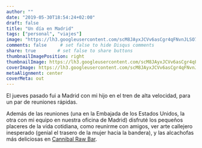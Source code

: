 ```yaml
---
author: ""
date: "2019-05-30T18:54:24+02:00"
draft: false
title: "Un día en Madrid"
tags: ["personal", "viajes"]
image: "https://lh3.googleusercontent.com/scM8JAyxJCVv6asCgr4qFNvnJLSO7ruvV9qb7qaDP3BDa6hywk_yVI4dbRQiW6FPnplYz8lHfG5JGkQwR7QuispXhGeYIerxMbDjGjB4Ez90k7X17NgzFDYBuj1_po8wdCKu78Zq5Yw=w1920-h1080"
comments: false     # set false to hide Disqus comments
share: true        # set false to share buttons
thumbnailImagePosition: right
thumbnailImage: https://lh3.googleusercontent.com/scM8JAyxJCVv6asCgr4qFNvnJLSO7ruvV9qb7qaDP3BDa6hywk_yVI4dbRQiW6FPnplYz8lHfG5JGkQwR7QuispXhGeYIerxMbDjGjB4Ez90k7X17NgzFDYBuj1_po8wdCKu78Zq5Yw=w1920-h1080
coverImage: https://lh3.googleusercontent.com/scM8JAyxJCVv6asCgr4qFNvnJLSO7ruvV9qb7qaDP3BDa6hywk_yVI4dbRQiW6FPnplYz8lHfG5JGkQwR7QuispXhGeYIerxMbDjGjB4Ez90k7X17NgzFDYBuj1_po8wdCKu78Zq5Yw=w1920-h1080
metaAlignment: center
coverMeta: out
---
```


El jueves pasado fui a Madrid con mi hijo en el tren de alta velocidad, para un par de reuniones rápidas.

<!--more-->

Además de las reuniones (una en la Embajada de los Estados Unidos, la otra con mi equipo en nuestra oficina de Madrid) disfruté los pequeños placeres de la vida cotidiana, como reunirme con amigos, ver arte callejero inesperado (genial el trasero de la mujer hacia la bandera), y las alcachofas más deliciosas en [Cannibal Raw Bar](https://www.cannibalrawbar.es/).

<script src="https://cdn.jsdelivr.net/npm/publicalbum@latest/dist/pa-embed-player.min.js" async></script>
<div class="pa-embed-player" style="width:100%; height:480px; display:none;"
  data-link="https://photos.app.goo.gl/YkRsdvNNM2z41VbC7"
  data-title="9 new photos by Jorge Cortell">
  <img data-src="https://lh3.googleusercontent.com/8xVwk8rAw0fj42RUuEIEz-VekqsVtmxUluUBLoPhQCDGpRaz-sHOIPNvsWwN3QjPRzDJMJDXdOj67yyri_XGM1rR5xlafs-QefYoly-8iREGKkyuJnyEKdZYnY6EsCMlMjh5oX6oy_I=w1920-h1080" src="" alt="" />
  <img data-src="https://lh3.googleusercontent.com/u360YKQzxl2RE15kx7u6B5rmS1RLP4Wi6AoKMEJsxf6_hry8GZ7ih383j34fl_6KkPfuOyg-s7OePLIGyneBxbFXVCbkSGDjlE1jgmhgXDz5KQr0-GlLM29JYFukgSEruPzQL9DyxMc=w1920-h1080" src="" alt="" />
  <img data-src="https://lh3.googleusercontent.com/o6MzYPc8y0wFRp0cIKhYcOFWxm1svLHH3CsYC7-5Urkcv_nzewIJiURj3Db53xo3G8QNO4vRhZumJDo0tnG78AmdLwqDbo3vtSia-p724A-HNCfkAINNFzfc78XjssC3JOOZdpmzQwU=w1920-h1080" src="" alt="" />
  <img data-src="https://lh3.googleusercontent.com/JtZSk9eRB6YCzN7ZuKXG63GSfYMfeLLdukml8cyoGjGwJCfBWRh_oKrSigVR4LqXfHyG9JAbBtKQg4u_F_0dlNPoMxoxWUdlMPT9r2HP1-7xJn_n_mplNnOk3Aqu01Xu38sKrYvap24=w1920-h1080" src="" alt="" />
  <img data-src="https://lh3.googleusercontent.com/6SPiezLRfL5K8hzin3E1BV5oYDe3oyIL_tgqUFCusFQrV6ZSf0TGmEGNURO1aPFXFHAHFa51q9zmgAQ4c85xx9SgcusieuGnatgvTWRVcH3VH7EYmOPIW3c3XGxhfdfpHNzf1eFu_3M=w1920-h1080" src="" alt="" />
  <img data-src="https://lh3.googleusercontent.com/XBJYz9cO_oDX9HG-PtVUq-O3sBKA31DYe0mNnbnJxC-_kNKgrUr2Bmz1n7LMkepjMpIpDEJF-DvBjq8ISRCMqnVLeN5ET_nyOgr6LogZuy6YwxDbwgEgNudgTH2SkhEVzFN3w2fl_H0=w1920-h1080" src="" alt="" />
  <img data-src="https://lh3.googleusercontent.com/pJF_njbdrTrMZJt7BiB2QomfMaq0ZX3VYgeXkqQnsJtOXNNALVCEhzDX0i_2X3MPhtw4EPI-bo9GL5Jip0NsLErc5lAqZdr63SdHOS7pUN-ykfriaayuq5BBKgQMEsZNzFbc8v-DMog=w1920-h1080" src="" alt="" />
  <img data-src="https://lh3.googleusercontent.com/BMqymbiVhutMyNMZ6cP7dM5vxDrvsF1HFBvbujMBBqas2hr-LOHLE2-45l4xvbtvfrIcLOx1OhDt1jdkNCrPmRCJ2YCF2fTI0w8jcWD9EeM_ewU8cv4LFU1KPJMO7hsDP9Lc-x-_V5M=w1920-h1080" src="" alt="" />
  <img data-src="https://lh3.googleusercontent.com/hYQEdQo_VsHvYbnM3sVVlf666XMnCAMIKt5hHqDm3FqJOkF82yHcWOv7-eLuNnJ1b0tOp0_LFoe7yGr9N_w6YWiRFSRL-84NVRGpK2sCOvzhSrOjHsD5QX6jdHlrOv0tY9ADJSTLsig=w1920-h1080" src="" alt="" />
</div>
